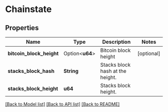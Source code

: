 # Chainstate

## Properties

Name | Type | Description | Notes
------------ | ------------- | ------------- | -------------
**bitcoin_block_height** | Option<**u64**> | Bitcoin block height | [optional]
**stacks_block_hash** | **String** | Stacks block hash at the height. | 
**stacks_block_height** | **u64** | Stacks block height. | 

[[Back to Model list]](../README.md#documentation-for-models) [[Back to API list]](../README.md#documentation-for-api-endpoints) [[Back to README]](../README.md)


